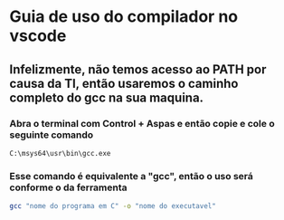 # Guia de uso do compilador no vscode

## Infelizmente, não temos acesso ao PATH por causa da TI, então usaremos o caminho completo do gcc na sua maquina.

### Abra o terminal com Control + Aspas e então copie e cole o seguinte comando

```batch
C:\msys64\usr\bin\gcc.exe
```

### Esse comando é equivalente a "gcc", então o uso será conforme o da ferramenta

```bash
gcc "nome do programa em C" -o "nome do executavel"
```